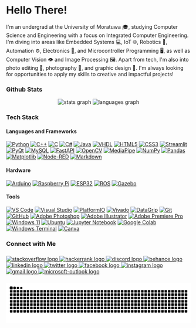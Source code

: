 <h1 align="left">Hello There!</h1>
I'm an undergrad at the University of Moratuwa 🎓, studying Computer Science and Engineering with a focus on Integrated Computer Engineering. I'm diving into areas like Embedded Systems 💻, IoT 🌐, Robotics 🤖, Automation ⚙️, Electronics 🔧, and Microcontroller Programming 🖥️, as well as Computer Vision 👁️ and Image Processing 🖼️. Apart from tech, I'm also into photo editing 📸, photography 🌄, and graphic design 🎨. I'm always looking for opportunities to apply my skills to creative and impactful projects!
<h3 align="left">Github Stats</h3>
<div align="center">
  <img src="https://github-readme-stats.vercel.app/api?username=akinduid&rank_icon=github&show=prs_merged_percentage&hide=contribs,issues&show_icons=true&custom_title=Open%20Source%20Contributions&bg_color=1a101c25&icon_color=9595ea&text_color=ffffff&title_color=9595ea&border_radius=10&border_color=6b4176#gh-dark-mode-only" height="150" alt="stats graph"  />
  <img src="https://github-readme-stats.vercel.app/api/top-langs/?username=akinduid&hide=Powershell,Makefile,Javascript,Perl,Pascal,Shell,Cmake,Tcl,Jupyter%20Notebook&layout=compact&langs_count=5&custom_title=Most%20Used%20Languages&card_width=470px&bg_color=1a101c25&text_color=ffffff&title_color=9595ea&border_radius=10&border_color=6b4176#gh-dark-mode-only" height="150" alt="languages graph"  />
</div>

###

<h3 align="left">Tech Stack</h3>

#### Languages and Frameworks

[![Python](https://img.shields.io/badge/Python-3776AB?style=flat&logo=python&logoColor=white)](https://www.python.org/)
[![C++](https://img.shields.io/badge/C++-00599C?style=flat&logo=cplusplus&logoColor=white)](https://isocpp.org/)
[![C](https://img.shields.io/badge/C-A8B9CC?style=flat&logo=c&logoColor=white)](https://www.iso.org/standard/74528.html)
[![C#](https://img.shields.io/badge/C%23-239120?style=flat&logo=csharp&logoColor=white)](https://learn.microsoft.com/en-us/dotnet/csharp/)
[![Java](https://img.shields.io/badge/Java-007396?style=flat&logo=java&logoColor=white)](https://www.java.com/)
[![VHDL](https://img.shields.io/badge/VHDL-764ABC?style=flat&logoColor=white)](https://opensource.ieee.org/vasg)
[![HTML5](https://img.shields.io/badge/HTML5-E34F26?style=flat&logo=html5&logoColor=white)](https://www.w3.org/standards/history/html52/)
[![CSS3](https://img.shields.io/badge/CSS3-1572B6?style=flat&logo=css3&logoColor=white)](https://www.w3.org/TR/CSS/#css)
[![Streamlit](https://img.shields.io/badge/Streamlit-FF4B4B?style=flat&logo=streamlit&logoColor=white)](https://streamlit.io/)
[![PyQt](https://img.shields.io/badge/PyQt-41CD52?style=flat&logo=qt&logoColor=white)](https://wiki.python.org/moin/PyQt)
[![MySQL](https://img.shields.io/badge/MySQL-4479A1?style=flat&logo=mysql&logoColor=white)](https://www.mysql.com/)
[![FastAPI](https://img.shields.io/badge/FastAPI-009688?style=flat&logo=fastapi&logoColor=white)](https://fastapi.tiangolo.com/)
[![OpenCV](https://img.shields.io/badge/OpenCV-5C3EE8?style=flat&logo=opencv&logoColor=white)](https://opencv.org/)
[![MediaPipe](https://img.shields.io/badge/MediaPipe-FFCC33?style=flat&logoColor=black)](https://ai.google.dev/edge/mediapipe/framework)
[![NumPy](https://img.shields.io/badge/NumPy-013243?style=flat&logo=numpy&logoColor=white)](https://numpy.org/)
[![Pandas](https://img.shields.io/badge/Pandas-150458?style=flat&logo=pandas&logoColor=white)](https://pandas.pydata.org/)
[![Matplotlib](https://img.shields.io/badge/Matplotlib-00427E?style=flat&logo=matplotlib&logoColor=white)](https://matplotlib.org/)
[![Node-RED](https://img.shields.io/badge/Node--RED-8F2F23?style=flat&logo=node-red&logoColor=white)](https://nodered.org/)
[![Markdown](https://img.shields.io/badge/Markdown-000000?style=flat&logo=markdown&logoColor=white)](https://www.markdownguide.org/)

#### Hardware
[![Arduino](https://img.shields.io/badge/Arduino-00979D?style=flat&logo=arduino&logoColor=white)](https://www.arduino.cc/)
[![Raspberry Pi](https://img.shields.io/badge/Raspberry%20Pi-A22846?style=flat&logo=raspberrypi&logoColor=white)](https://www.raspberrypi.org/)
[![ESP32](https://img.shields.io/badge/ESP32-003E62?style=flat&logoColor=white)](https://www.espressif.com/en/products/socs/esp32)
[![ROS](https://img.shields.io/badge/ROS-22314E?style=flat&logo=ros&logoColor=white)](https://www.ros.org/)
[![Gazebo](https://img.shields.io/badge/Gazebo-009BDE?style=flat&logo=gazebo&logoColor=white)](https://gazebosim.org/home)

#### Tools
[![VS Code](https://img.shields.io/badge/VSCode-007ACC?style=flat&logo=visual-studio-code&logoColor=white)](https://code.visualstudio.com/)
[![Visual Studio](https://img.shields.io/badge/Visual%20Studio-5C2D91?style=flat&logo=visualstudio&logoColor=white)](https://visualstudio.microsoft.com/)
[![PlatformIO](https://img.shields.io/badge/PlatformIO-FF7F00?style=flat&logoColor=white)](https://platformio.org/)
[![Vivado](https://img.shields.io/badge/Vivado-2D2D72?style=flat&logoColor=white)](https://www.amd.com/en/products/software/adaptive-socs-and-fpgas/vivado.html)
[![DataGrip](https://img.shields.io/badge/DataGrip-000000?style=flat&logo=datagrip&logoColor=white)](https://www.jetbrains.com/datagrip/)
[![Git](https://img.shields.io/badge/Git-F05032?style=flat&logo=git&logoColor=white)](https://git-scm.com/)
[![GitHub](https://img.shields.io/badge/GitHub-181717?style=flat&logo=github&logoColor=white)](https://github.com/)
[![Adobe Photoshop](https://img.shields.io/badge/Adobe%20Photoshop-31A8FF?style=flat&logo=adobephotoshop&logoColor=white)](https://www.adobe.com/products/photoshop.html)
[![Adobe Illustrator](https://img.shields.io/badge/Adobe%20Illustrator-FF9A00?style=flat&logo=adobeillustrator&logoColor=white)](https://www.adobe.com/products/illustrator.html)
[![Adobe Premiere Pro](https://img.shields.io/badge/Adobe%20Premiere%20Pro-9999FF?style=flat&logo=adobepremierepro&logoColor=white)](https://www.adobe.com/products/premiere.html)
[![Windows 11](https://img.shields.io/badge/Windows%2011-0078D6?style=flat&logo=windows11&logoColor=white)](https://www.microsoft.com/en-us/windows/windows-11?r=1)
[![Ubuntu](https://img.shields.io/badge/Ubuntu-E95420?style=flat&logo=ubuntu&logoColor=white)](https://ubuntu.com/)
[![Jupyter Notebook](https://img.shields.io/badge/Jupyter%20Notebook-F37626?style=flat&logo=jupyter&logoColor=white)](https://jupyter.org/)
[![Google Colab](https://img.shields.io/badge/Google%20Colab-F9AB00?style=flat&logo=googlecolab&logoColor=white)](https://colab.research.google.com/)
[![Windows Terminal](https://img.shields.io/badge/Windows%20Terminal-4D4D4D?style=flat&logo=windows-terminal&logoColor=white)](https://aka.ms/terminal)
[![Canva](https://img.shields.io/badge/Canva-%2300C4CC?style=flat&logo=Canva&logoColor=white)](https://canva.com)


###

<h3 align="left">Connect with Me</h3>

###

<div align="left">
  <a href="https://stackoverflow.com">
    <img src="https://raw.githubusercontent.com/maurodesouza/profile-readme-generator/master/src/assets/icons/social/stackoverflow/default.svg" width="42" height="30" alt="stackoverflow logo" />
</a>

<a href="https://www.hackerrank.com/profile/AkinduID">
    <img src="https://raw.githubusercontent.com/maurodesouza/profile-readme-generator/master/src/assets/icons/social/hackerrank/default.svg" width="42" height="30" alt="hackerrank logo" />
</a>

<a href="https://discord.com">
    <img src="https://raw.githubusercontent.com/maurodesouza/profile-readme-generator/master/src/assets/icons/social/discord/default.svg" width="42" height="30" alt="discord logo" />
</a>

<a href="https://www.behance.net/akinduid">
    <img src="https://raw.githubusercontent.com/maurodesouza/profile-readme-generator/master/src/assets/icons/social/behance/default.svg" width="42" height="30" alt="behance logo" />
</a>

<a href="https://linkedin.com/in/akinduid">
    <img src="https://raw.githubusercontent.com/maurodesouza/profile-readme-generator/master/src/assets/icons/social/linkedin/default.svg" width="42" height="30" alt="linkedin logo" />
</a>

<a href="https://twitter.com/akindu_id">
    <img src="https://raw.githubusercontent.com/maurodesouza/profile-readme-generator/master/src/assets/icons/social/twitter/default.svg" width="42" height="30" alt="twitter logo" />
</a>

<a href="https://facebook.com/akindu.id/">
    <img src="https://raw.githubusercontent.com/maurodesouza/profile-readme-generator/master/src/assets/icons/social/facebook/default.svg" width="42" height="30" alt="facebook logo" />
</a>

<a href="https://instagram.com/akindu.id/">
    <img src="https://raw.githubusercontent.com/maurodesouza/profile-readme-generator/master/src/assets/icons/social/instagram/default.svg" width="42" height="30" alt="instagram logo" />
</a>

<a href="mailto:akinduid@gmail.com">
    <img src="https://raw.githubusercontent.com/maurodesouza/profile-readme-generator/master/src/assets/icons/social/gmail/default.svg" width="42" height="30" alt="gmail logo" />
</a>

<a href="mailto:akinduid100@outlook.com">
    <img src="https://raw.githubusercontent.com/maurodesouza/profile-readme-generator/master/src/assets/icons/social/microsoft-outlook/default.svg" width="42" height="30" alt="microsoft-outlook logo" />
</a>

  
</div>

###

<img src="https://raw.githubusercontent.com/akinduid/akinduid/output/snake.svg" alt="Snake animation" />

###
